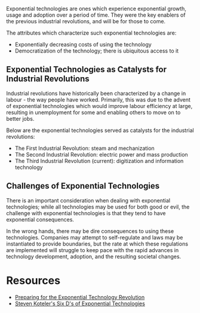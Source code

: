 Exponential technologies are ones which experience exponential growth, usage and adoption over a period of time. They were the key enablers of the previous industrial revolutions, and will be for those to come.

The attributes which characterize such exponential technologies are:
- Exponentially decreasing costs of using the technology
- Democratization of the technology; there is ubiquitous access to it
## Exponential Technologies as Catalysts for Industrial Revolutions
Industrial revolutions have historically been characterized by a change in labour - the way people have worked. Primarily, this was due to the advent of exponential technologies which would improve labour efficiency at large, resulting in unemployment for some and enabling others to move on to better jobs.

Below are the exponential technologies served as catalysts for the industrial revolutions:
- The First Industrial Revo­lution: steam and mechanization
- The Second Industrial Revolution: electric power and mass production
- The Third Industrial Revolution (current): digitization and information technology
## Challenges of Exponential Technologies
There is an important consideration when dealing with exponential technologies; while all technologies may be used for both good or evil, the challenge with exponential technologies is that they tend to have exponential consequences.

In the wrong hands, there may be dire consequences to using these technologies. Companies may attempt to self-regulate and laws may be instantiated to provide boundaries, but the rate at which these regulations are implemented will struggle to keep pace with the rapid advances in technology development, adoption, and the resulting societal changes.
# Resources
- [Preparing for the Exponential Technology Revolution](https://learn.microsoft.com/en-us/archive/msdn-magazine/2019/november/exponential-technologies-preparing-for-the-exponential-technology-revolution)
- [Steven  Koteler's Six D's of Exponential Technologies](https://thought.is/the-6-ds-of-exponentials/)